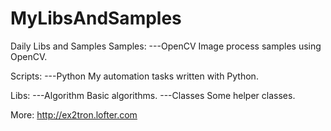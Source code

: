 # MyLibsAndSamples

Daily Libs and Samples
Samples:
---OpenCV
Image process samples using OpenCV.

Scripts:
---Python
My automation tasks written with Python.

Libs:
---Algorithm
Basic algorithms.
---Classes
Some helper classes.

More: http://ex2tron.lofter.com 
